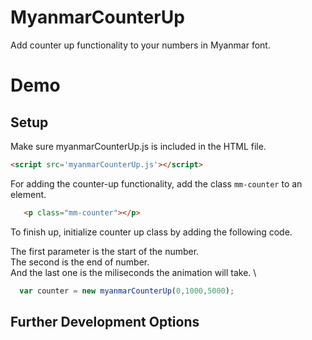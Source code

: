# MyanmarCounterUp
Add counter up functionality to your numbers in Myanmar font. 

# Demo


## Setup 
Make sure myanmarCounterUp.js is included in the HTML file. 

```html
<script src='myanmarCounterUp.js'></script>
```

For adding the counter-up functionality, add the class `mm-counter` to an element. 

```html 
   <p class="mm-counter"></p>
```


To finish up, initialize counter up class by adding the following code.

The first parameter is the start of the number. \
The second is the end of number. \
And the last one is the miliseconds the animation will take. \


```javascript
  var counter = new myanmarCounterUp(0,1000,5000);
```

## Further Development Options
